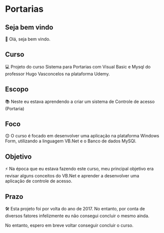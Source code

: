 # Portarias

## Seja bem vindo

👋 Olá, seja bem vindo.

## Curso

💻 Projeto do curso Sistema para Portarias com Visual Basic e Mysql do professor Hugo Vasconcelos na plataforma Udemy.

## Escopo

📚 Neste eu estava aprendendo a criar um sistema de Controle de acesso (Portaria)

## Foco

😊 O curso é focado em desenvolver uma aplicação na plataforma Windows Form, utilizando a linguagem VB.Net e o Banco de dados MySQl.

## Objetivo

⚡ Na época que eu estava fazendo este curso, meu principal objetivo era revisar alguns conceitos do VB.Net e aprender a 
desenvolver uma aplicação de controle de acesso.

## Prazo

🛠 Esta projeto foi por volta do ano de 2017.  No entanto, por conta de diversos fatores infelizmente eu não consegui concluir o mesmo ainda. 

No entanto, espero em breve voltar conseguir concluir o curso.
